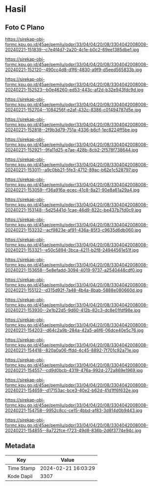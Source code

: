 # Hasil

## Foto C Plano

https://sirekap-obj-formc.kpu.go.id/45ae/pemilu/pdpr/33/04/04/20/08/3304042008008-20240221-151839--c7e4f4d7-2a20-4c1e-b0c2-69ee1385dbe1.jpg

https://sirekap-obj-formc.kpu.go.id/45ae/pemilu/pdpr/33/04/04/20/08/3304042008008-20240221-152120--490cc4d8-d1f6-4830-a9f9-d5eed565833b.jpg

https://sirekap-obj-formc.kpu.go.id/45ae/pemilu/pdpr/33/04/04/20/08/3304042008008-20240221-152523--b0e46260-ed53-443c-af2d-b32e943fdc9d.jpg

https://sirekap-obj-formc.kpu.go.id/45ae/pemilu/pdpr/33/04/04/20/08/3304042008008-20240221-152704--1084256f-e2af-432c-8386-c01494787d5e.jpg

https://sirekap-obj-formc.kpu.go.id/45ae/pemilu/pdpr/33/04/04/20/08/3304042008008-20240221-152818--2f9b3d79-751a-4336-b6cf-1ec8224ff5be.jpg

https://sirekap-obj-formc.kpu.go.id/45ae/pemilu/pdpr/33/04/04/20/08/3304042008008-20240221-152921--9fa11d25-e7ae-428b-8cb2-2f578f738644.jpg

https://sirekap-obj-formc.kpu.go.id/45ae/pemilu/pdpr/33/04/04/20/08/3304042008008-20240221-153011--a9c0bb21-5fe3-4712-89ac-b62e1c528797.jpg

https://sirekap-obj-formc.kpu.go.id/45ae/pemilu/pdpr/33/04/04/20/08/3304042008008-20240221-153059--f36a916a-ecec-41c8-8a21-90e8a61a29a4.jpg

https://sirekap-obj-formc.kpu.go.id/45ae/pemilu/pdpr/33/04/04/20/08/3304042008008-20240221-153148--5d25441d-1cae-46d9-822c-be437b7fd0c9.jpg

https://sirekap-obj-formc.kpu.go.id/45ae/pemilu/pdpr/33/04/04/20/08/3304042008008-20240221-153232--acf9823e-af91-436a-85f3-c9635d6db060.jpg

https://sirekap-obj-formc.kpu.go.id/45ae/pemilu/pdpr/33/04/04/20/08/3304042008008-20240221-153321--e50c5894-3bca-4211-b2f8-24944561e51f.jpg

https://sirekap-obj-formc.kpu.go.id/45ae/pemilu/pdpr/33/04/04/20/08/3304042008008-20240221-153658--5e8efadd-3094-4019-9737-a2540448cdf0.jpg

https://sirekap-obj-formc.kpu.go.id/45ae/pemilu/pdpr/33/04/04/20/08/3304042008008-20240221-155122--d315d92f-7a48-4b4a-8bab-5888e080660d.jpg

https://sirekap-obj-formc.kpu.go.id/45ae/pemilu/pdpr/33/04/04/20/08/3304042008008-20240221-153930--2e1b22d5-9d60-412b-82c3-dc8e01fdf98e.jpg

https://sirekap-obj-formc.kpu.go.id/45ae/pemilu/pdpr/33/04/04/20/08/3304042008008-20240221-154203--d64c2a9b-284a-42a5-a6f6-06dce40e5c76.jpg

https://sirekap-obj-formc.kpu.go.id/45ae/pemilu/pdpr/33/04/04/20/08/3304042008008-20240221-154418--820a0a06-ffdd-4c45-8892-7f701c92a71e.jpg

https://sirekap-obj-formc.kpu.go.id/45ae/pemilu/pdpr/33/04/04/20/08/3304042008008-20240221-154557--cd9d0bcb-4319-476a-992d-272a869e1969.jpg

https://sirekap-obj-formc.kpu.go.id/45ae/pemilu/pdpr/33/04/04/20/08/3304042008008-20240221-154659--d17153ac-bce3-40e2-b62d-41d1ff6f632e.jpg

https://sirekap-obj-formc.kpu.go.id/45ae/pemilu/pdpr/33/04/04/20/08/3304042008008-20240221-154758--9952c8cc-ce15-4bbd-af83-3d814d0b9443.jpg

https://sirekap-obj-formc.kpu.go.id/45ae/pemilu/pdpr/33/04/04/20/08/3304042008008-20240221-154855--8a722fce-f723-49d8-836b-2d6f3774e94c.jpg


## Metadata

| Key        | Value               |
| ---------- | ------------------- |
| Time Stamp | 2024-02-21 16:03:29 |
| Kode Dapil | 3307                |



